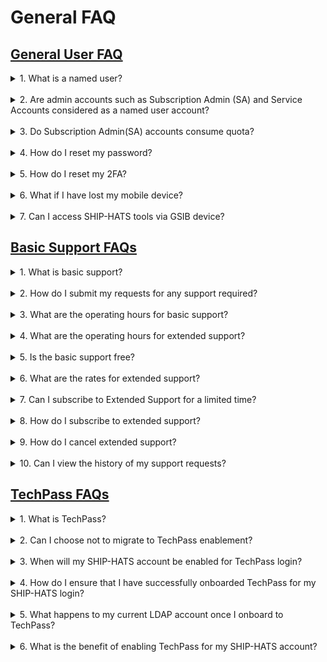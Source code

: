 # General FAQ

## [General User FAQ](#general-user-faq)

<details>
  <summary>1. What is a named user?</summary><br>
A named user refers to licenses that is bound to a specific user. Each named user uses a licence in the subscription quota.
</details>
<br>
<details>
  <summary>2. Are admin accounts such as Subscription Admin (SA) and Service Accounts considered as a named user account? </summary><br>
Yes. Subscription Admin (SA) and Service Accounts are considered as a named user account.
</details>
<br>
<details>
  <summary>3. Do Subscription Admin(SA) accounts consume quota? </summary><br>
No. Subscription Admin (SA) accounts do not consume quota.
</details>
<br>
<details>
  <summary>4. How do I reset my password?</summary><br>
You can find the steps to <a href="https://docs.developer.tech.gov.sg/docs/ship-hats-documentation/#/portal-guide/manage-account?id=reset-password">reset password</a> as described in <a href"=https://docs.developer.tech.gov.sg/docs/ship-hats-documentation/#/portal-guide/manage-account">manage accounts</a> in SHIP-HATS Portal Admin guide
</details>
<br>
<details>
  <summary>5. How do I reset my 2FA?</summary><br>
You can find the steps to <a href="https://docs.developer.tech.gov.sg/docs/ship-hats-documentation/#/portal-guide/manage-account?id=reset-2fa">reset 2FA</a> as described in <a href="https://docs.developer.tech.gov.sg/docs/ship-hats-documentation/#/portal-guide/manage-account">manage accounts in SHIP-HATS Portal Admin guide</a>.
</details>
<br>
<details>
  <summary>6. What if I have lost my mobile device?</summary><br>
You can refer to <a href="https://docs.developer.tech.gov.sg/docs/ship-hats-documentation/#/portal-guide/manage-account"> manage accounts</a> for more information on instructions to reset your account.
</details>
<br>
<details>
  <summary>7. Can I access SHIP-HATS tools via GSIB device?</summary><br>
Yes. You can access SHIP-HATS tools such as Confluence, Jira, Bamboo, Nexus Repo, Nexus IQ and SHIP-HATS Service Desk via GSIB.

  
*To access SHIP-HATS tools on GSIB :*
  1. Go to the SHIP-HATS tools you intend to use. ie. <a href="http://confluence.ship.gov.sg"> Confluence</a>
  2. You will be directed to **TechPass**
  
  ![techpass](tpselectnew.png)
  
  3. Sign in and approve via the **Microsoft Authenticator** app
 
  ![tpapprove](tpapprovenew.png)
  
  4. You can sign in with your **SHIP-HATS** user id or with TechPass.

</details>


## [Basic Support FAQs](#basic-support-faq)

<details>
  <summary>1. What is basic support? </summary><br>
Basic support is the support provided by SHIP-HATS team as per on the service agreement.
</details>
<br>
<details>
  <summary> 2. How do I submit my requests for any support required? </summary><br>
Email enquiries_enp@ship.gov.sg or you can submit a ticket on the <a href="https://jira.ship.gov.sg/servicedesk/customer/portal/11">SHIP service desk (SSD) portal</a>.
</details>
<br>
<details>
  <summary>3. What are the operating hours for basic support? </summary><br>
SHIP-HATS basic support to all users is offered from Monday to Friday, 9.00 AM to 5.30 PM.
Agencies can subscribe to the extended support hours as an add-on if required.
</details>
<br>
<details>
  <summary>4. What are the operating hours for extended support? </summary><br>
SHIP-HATS extended support is offered from Monday to Friday, 9.00 AM to 10.00 PM.
</details>
<br>
<details>
  <summary>5. Is the basic support free? </summary><br>
Yes, it is free with any subscription tier.
</details>
<br>
<details>
  <summary>6. What are the rates for extended support? </summary><br>
Extended support is charged at 50% of the total subscription based on the standard price.
  </details>
<br>
<details>
  <summary>7. Can I subscribe to Extended Support for a limited time? </summary><br>
Yes. A one-month advance notice is required. There is no pro-rated price and is computed as a full-month's rate. Hence, to maximise it is recommended to start on the 1st of any month.
</details>
<br>
<details>
  <summary>8. How do I subscribe to extended support? </summary><br>
Email enquiries_enp@tech.gov.sg to subscribe to extended support.
</details>
<br>
<details>
  <summary>9. How do I cancel extended support? </summary><br>
Email enquiries_enp@tech.gov.sg to cancel extended support.
</details>
<br>
<details>
  <summary>10. Can I view the history of my support requests? </summary><br>
Users can refer to their requests on the <a href="https://jira.ship.gov.sg/servicedesk/customer/portal/11">SSD portal</a>.
</details>

## [TechPass FAQs](#techpass-faq)

<details>
  <summary>1. What is TechPass? </summary><br>
TechPass is a Single Sign- On, Identity Access Management solution for developer services in Singapore Government Technology Stack (not only enabling users to access and transition seamlessly between services but also improving downstream user experiences). With their TechPass ID, users can seamlessly access  Singapore Government Tech Stack (SGTS) developer services by signing in once. For more details, refer to <a href="https://www.developer.tech.gov.sg/singapore-government-tech-stack/service-management/techpass.html"> TechPass overview.</a> </details>
<br>
<details>
  <summary> 2. Can I choose not to migrate to TechPass enablement?  </summary><br>
TechPass will be the  default user identity to access Singapore Government Tech Stack (SGTS) services simplifying your login experience. We strongly recommend activating your TechPass account. However, if you have any strong business reasons, please drop us an email at <a href="mailto:enquiries_ship@tech.gov.sg?subject=SHIP-HATS%20Enquiry:"> SHIP-HATS Support</a>.
</details>
<br>
<details>
  <summary>3. When will my SHIP-HATS account be enabled for TechPass login?  </summary><br>
TechPass for SHIP-HATS accounts is being rolled out in phases. You will receive an invitation email once your account is activated. Our objective is to activate TechPass accounts for all SHIP-HATS users by Q2 FY22. </details>
<br>
<details>
  <summary> 4. How do I ensure that I have successfully onboarded TechPass for my SHIP-HATS login? </summary><br>
On GMD device: login to TechPass and access the <a href="http://www.ship.gov.sg/">SHIP-HATS portal</a>. You have successfully onboarded if you are able to access the <a href="http://www.ship.gov.sg/">SHIP-HATS portal</a>. 
On GSIB devices: login to TechPass and access any of the SHIP-HATS tools. You have successfully onboarded if you are able to access them. For more details, read <a href="https://confluence.ship.gov.sg/display/SHIP/SHIP+TechPass+Enablement+-+User+Guide">Use TechPass to log in to SHIP-HATS and integrated services</a>.
</details>
<br>
<details>
  <summary>5. What happens to my current LDAP account once I onboard to TechPass?  </summary><br>
For existing users, your LDAP accounts will be deleted. There will not be any impact on existing user permissions on each SHIP-HATS tool. 
  New users onboarding to SHIP-HATS will be given a TechPass account upon successful onboard. 
</details>
<br>
<details>
  <summary> 6. What is the benefit of enabling TechPass for my SHIP-HATS account? </summary><br>
You can use TechPass to access SHIP-HATS services seamlessly on GSIB and GMD devices without logging in to individual tools and in the future have a single sign on for all SGTS products.
</details>
<br>

